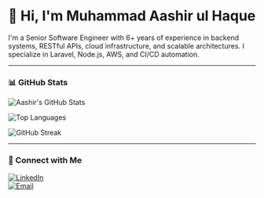 # 👋 Hi, I'm Muhammad Aashir ul Haque

I'm a Senior Software Engineer with 6+ years of experience in backend systems, RESTful APIs, cloud infrastructure, and scalable architectures. I specialize in Laravel, Node.js, AWS, and CI/CD automation.

---

### 📊 GitHub Stats

![Aashir's GitHub Stats](https://github-readme-stats-3fzpyo6qc.vercel.app/api?username=aashirhaq&show_icons=true&count_private=true&theme=radical)

![Top Languages](https://github-readme-stats-3fzpyo6qc.vercel.app/api/top-langs/?username=aashirhaq&layout=compact&theme=gruvbox)

![GitHub Streak](https://github-readme-streak-stats.herokuapp.com?user=aashirhaq&theme=highcontrast)

---

### 🔗 Connect with Me

[![LinkedIn](https://img.shields.io/badge/LinkedIn-blue?logo=linkedin&style=for-the-badge)](https://www.linkedin.com/in/aashirhaq)  
[![Email](https://img.shields.io/badge/Email-grey?logo=gmail&style=for-the-badge)](mailto:aashirulhaque@gmail.com)
